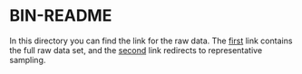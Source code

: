 # BIN-README

In this directory you can find the link for the raw data. 
The [first]() link contains the full raw data set, and the [second]() link redirects to representative sampling. 
